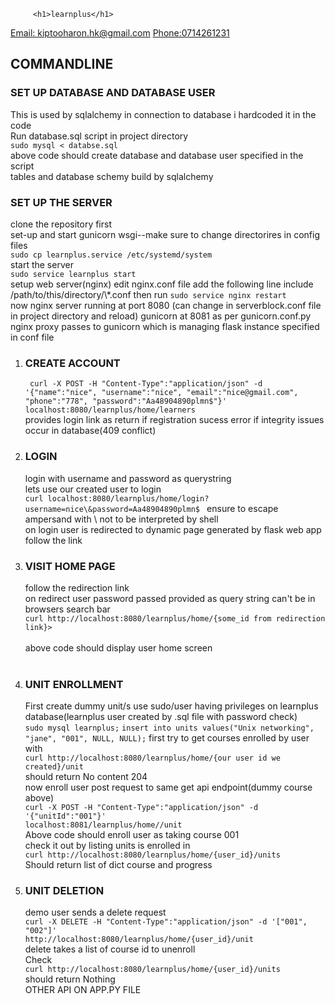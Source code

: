          <h1>learnplus</h1>
<div>
 <a href=mailto:kiptooharon.hk@gmail.com>Email: kiptooharon.hk@gmail.com</a>
 <a href=tel:0714261231>Phone:0714261231</a>
</div>
         <h2>COMMANDLINE</h2>
<h3>SET UP DATABASE AND DATABASE USER</h3>
This is used by sqlalchemy in connection to database i hardcoded it in the code<br/>
Run database.sql script in project directory<br/>
<code>sudo mysql < databse.sql </code><br/>
above code should create database and database user specified in the script<br/>
tables and database schemy build by sqlalchemy</br>

<h3>SET UP THE SERVER</h3>
clone the repository first<br/>
set-up and start gunicorn wsgi--make sure to change directorires in config files<br/>
<code>sudo cp learnplus.service /etc/systemd/system</code><br/>
start the server<br/>
<code>sudo service learnplus start</code><br/>
setup web server(nginx)<br\>
edit nginx.conf file add the following line include /path/to/this/directory/\*.conf<br\>
then run
<code>sudo service nginx restart</code><br/>
now nginx server running at port 8080 (can change in serverblock.conf file in project directory and reload)<br\>
gunicorn at 8081 as per gunicorn.conf.py <br\>
nginx proxy passes to gunicorn which is managing flask instance specified in conf file<br/>

<ol>
<li>
<h3>CREATE ACCOUNT</h3>
<code> curl -X POST -H "Content-Type":"application/json" -d '{"name":"nice", "username":"nice", "email":"nice@gmail.com", "phone":"778", "password":"Aa48904890plmn$"}' localhost:8080/learnplus/home/learners</code><br/><div> provides login link as return if registration sucess error if integrity issues occur in database(409 conflict)</div></li>
<li>
<h3>LOGIN</h3>
login with username and password as querystring<br/>
lets use our created user to login
<code>
curl localhost:8080/learnplus/home/login?username=nice\&password=Aa48904890plmn$ </code>
ensure to escape ampersand with \ not to be interpreted by shell <br/>
on login user is redirected to dynamic page generated by flask web app follow the link<br/>
</li>
<li>
<h3>VISIT HOME PAGE</h3>
<div>
follow the redirection link <br/>on redirect user password passed provided as query string can't be in browsers search bar
<div>
<code>curl http://localhost:8080/learnplus/home/{some_id from redirection link}>
</code>
<br/>
above code should display user home screen
</li><br/>
<li>
<h3>UNIT ENROLLMENT</h3>
First create dummy unit/s<br\>
use sudo/user having privileges on learnplus database(learnplus user created by .sql file with password check)<br/>
<code>sudo mysql learnplus;</code>
<code>insert into units values("Unix networking", "jane", "001", NULL, NULL);</code>
first try to get courses enrolled by user with<br>
<code>curl http://localhost:8080/learnplus/home/{our user id we created}/unit</code><br/>
should return No content 204<br/>
now enroll user post request to same get api endpoint(dummy course above)<br/>
<code>curl -X POST -H "Content-Type":"application/json" -d '{"unitId":"001"}' 
localhost:8081/learnplus/home/<idreturned>/unit</code><br/>
Above code should enroll user as taking course 001<br/>
check it out by listing units is enrolled in<br/>
<code>curl http://localhost:8080/learnplus/home/{user_id}/units</code><br/>
Should return list of dict course and progress<br/>
</li>
<li>
<h3>UNIT DELETION</h3>
demo user sends a delete request<br/>
<code>curl -X DELETE -H "Content-Type":"application/json" -d '["001", "002"]' 
http://localhost:8080/learnplus/home/{user_id}/unit</code><br/>
delete takes a list of course id to unenroll<br/>
Check<br/>
<code>curl http://localhost:8080/learnplus/home/{user_id}/units</code><br/>
should return Nothing<br/>
</li>
<div>OTHER API ON APP.PY FILE</div>
